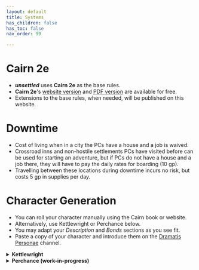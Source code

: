 ```yaml
---
layout: default
title: Systems
has_children: false
has_toc: false
nav_order: 99

---
```


# Cairn 2e

- ***unsettled*** uses **Cairn 2e** as the base rules.
- **Cairn 2e**'s <a href="https://cairnrpg.com/second-edition/" target="_blank">website version</a> and <a href="https://drive.google.com/file/d/1b8mFMxYSdlwrsfwhT0CNalPoW9gdl5uE/view?usp=drivesdk" target="_blank">PDF version</a> are available for free.
- Extensions to the base rules, when needed, will be published on this website.

# Downtime

- Cost of living when in a city the PCs have a house and a job is waived.
- Crossroad inns and non-hostile settlements PCs have visited before can be used for starting an adventure, but if PCs do not have a house and a job there, they will have to pay the daily rates for boarding (10 gp).
- Travelling between these locations during downtime incurs no risk, but costs 5 gp in supplies per day.

# Character Generation

- You can roll your character manually using the Cairn book or website.
- Alternatively, use Kettlewright or Perchance below.
- You may adapt your *Description* and *Bonds* sections as you see fit.
- Paste a copy of your character and introduce them on the [Dramatis Personae](https://discord.com/channels/1060840338777964565/1340382334674927647) channel.

<details close markdown="block">
  <summary id="index">
    <b>Kettlewright</b><br> 
  </summary>
{: .text-delta}
<div style="height:80vh; width:100%;">
  <iframe
    src="https://kettlewright.com/gen/character?darkmode=true"
    style="border:none; width:100%; height:100%;"
    allowfullscreen
  ></iframe>
</div>
**Note**: Discard the *Omens* section above.
</details>

<details close markdown="block">
  <summary id="index">
    <b>Perchance (work-in-progress)</b><br> 
  </summary>
{: .text-delta}
<div style="height:80vh; width:100%;">
  <iframe
    src="https://null.perchance.org/unsettled-chargen"
    style="border:none; width:100%; height:100%;"
    allowfullscreen
  ></iframe>
</div>
**Note**: Discard the *Omens* section above.
</details>
